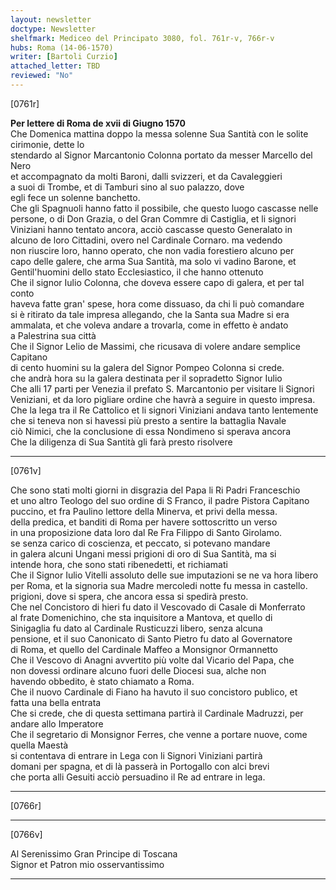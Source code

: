 ```yaml
---
layout: newsletter
doctype: Newsletter
shelfmark: Mediceo del Principato 3080, fol. 761r-v, 766r-v
hubs: Roma (14-06-1570)
writer: [Bartoli Curzio]
attached_letter: TBD
reviewed: "No"
---
```


[0761r]  
  
  
<strong>Per lettere di Roma de xvii di Giugno 1570</strong>  
Che Domenica mattina doppo la messa solenne Sua Santità con le solite cirimonie, dette lo  
stendardo al Signor Marcantonio Colonna portato da messer Marcello del Nero  
et accompagnato da molti Baroni, dalli svizzeri, et da Cavaleggieri  
a suoi di Trombe, et di Tamburi sino al suo palazzo, dove  
egli fece un solenne banchetto.  
Che gli Spagnuoli hanno fatto il possibile, che questo luogo cascasse nelle  
persone, o di Don Grazia, o del Gran Commre di Castiglia, et li signori  
Viniziani hanno tentato ancora, acciò cascasse questo Generalato in  
alcuno de loro Cittadini, overo nel Cardinale Cornaro. ma vedendo  
non riuscire loro, hanno operato, che non vadia forestiero alcuno per  
capo delle galere, che arma Sua Santità, ma solo vi vadino Barone, et  
Gentil'huomini dello stato Ecclesiastico, il che hanno ottenuto  
Che il signor Iulio Colonna, che doveva essere capo di galera, et per tal conto  
haveva fatte gran' spese, hora come dissuaso, da chi li può comandare  
si è ritirato da tale impresa allegando, che la Santa sua Madre si era  
ammalata, et che voleva andare a trovarla, come in effetto è andato  
a Palestrina sua città  
Che il Signor Lelio de Massimi, che ricusava di volere andare semplice Capitano  
di cento huomini su la galera del Signor Pompeo Colonna si crede.  
che andrà hora su la galera destinata per il sopradetto Signor Iulio  
Che alli 17 parti per Venezia il prefato S. Marcantonio per visitare li Signori  
Veniziani, et da loro pigliare ordine che havrà a seguire in questo impresa.  
Che la lega tra il Re Cattolico et li signori Viniziani andava tanto lentemente  
che si teneva non si havessi più presto a sentire la battaglia Navale  
ciò Nimici, che la conclusione di essa Nondimeno si sperava ancora  
Che la diligenza di Sua Santità gli farà presto risolvere  
  
---  

[0761v]  
  
  
Che sono stati molti giorni in disgrazia del Papa li Ri Padri Franceschio  
et uno altro Teologo del suo ordine di S Franco, il padre Pistora Capitano  
puccino, et fra Paulino lettore della Minerva, et privi della messa.  
della predica, et banditi di Roma per havere sottoscritto un verso  
in una proposizione data loro dal Re Fra Filippo di Santo Girolamo.  
se senza carico di coscienza, et peccato, si potevano mandare  
in galera alcuni Ungani messi prigioni di oro di Sua Santità, ma si  
intende hora, che sono stati ribenedetti, et richiamati  
Che il Signor Iulio Vitelli assoluto delle sue imputazioni se ne va hora libero  
per Roma, et la signoria sua Madre mercoledi notte fu messa in castello.  
prigioni, dove si spera, che ancora essa si spedirà presto.  
Che nel Concistoro di hieri fu dato il Vescovado di Casale di Monferrato  
al frate Domenichino, che sta inquisitore a Mantova, et quello di  
Sinigaglia fu dato al Cardinale Rusticuzzi libero, senza alcuna  
pensione, et il suo Canonicato di Santo Pietro fu dato al Governatore  
di Roma, et quello del Cardinale Maffeo a Monsignor Ormannetto  
Che il Vescovo di Anagni avvertito più volte dal Vicario del Papa, che  
non dovessi ordinare alcuno fuori delle Diocesi sua, alche non  
havendo obbedito, è stato chiamato a Roma.  
Che il nuovo Cardinale di Fiano ha havuto il suo concistoro publico, et  
fatta una bella entrata  
Che si crede, che di questa settimana partirà il Cardinale Madruzzi, per andare allo Imperatore  
Che il segretario di Monsignor Ferres, che venne a portare nuove, come quella Maestà  
si contentava di entrare in Lega con li Signori Viniziani partirà  
domani per spagna, et di là passerà in Portogallo con alci brevi  
che porta alli Gesuiti acciò persuadino il Re ad entrare in lega.  
  
---  

[0766r]  
  
  
  
---  

[0766v]  
  
  
Al Serenissimo Gran Principe di Toscana  
Signor et Patron mio osservantissimo  
  
---  

